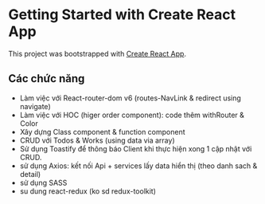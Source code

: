# Getting Started with Create React App

This project was bootstrapped with [Create React App](https://github.com/facebook/create-react-app).

## Các chức năng

- Làm việc với React-router-dom v6 (routes-NavLink & redirect using navigate)
- Làm việc với HOC (higer order component): code thêm withRouter & Color
- Xây dựng Class component & function component
- CRUD với Todos & Works (using data via array)
- Sử dụng Toastify để thông báo Client khi thực hiện xong 1 cập nhật với CRUD.
- sử dụng Axios: kết nối Api + services lấy data hiển thị (theo danh sach & detail)
- sử dụng SASS
- su dung react-redux (ko sd redux-toolkit)
